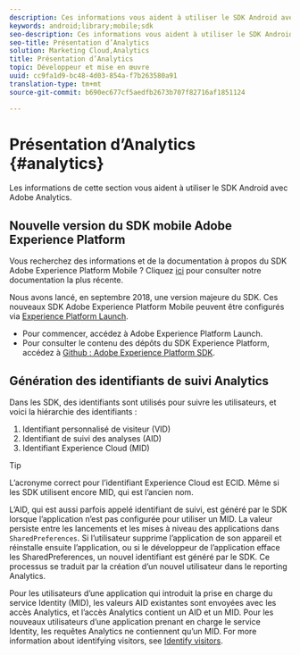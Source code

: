 ```yaml
---
description: Ces informations vous aident à utiliser le SDK Android avec Adobe Analytics.
keywords: android;library;mobile;sdk
seo-description: Ces informations vous aident à utiliser le SDK Android avec Adobe Analytics.
seo-title: Présentation d’Analytics
solution: Marketing Cloud,Analytics
title: Présentation d’Analytics
topic: Développeur et mise en œuvre
uuid: cc9fa1d9-bc48-4d03-854a-f7b263580a91
translation-type: tm+mt
source-git-commit: b690ec677cf5aedfb2673b707f82716af1851124

---
```



# Présentation d’Analytics {#analytics}

Les informations de cette section vous aident à utiliser le SDK Android avec Adobe Analytics.

## Nouvelle version du SDK mobile Adobe Experience Platform

Vous recherchez des informations et de la documentation à propos du SDK Adobe Experience Platform Mobile ? Cliquez [ici](https://aep-sdks.gitbook.io/docs/) pour consulter notre documentation la plus récente.

Nous avons lancé, en septembre 2018, une version majeure du SDK. Ces nouveaux SDK Adobe Experience Platform Mobile peuvent être configurés via [Experience Platform Launch](https://www.adobe.com/experience-platform/launch.html).

* Pour commencer, accédez à Adobe Experience Platform Launch.
* Pour consulter le contenu des dépôts du SDK Experience Platform, accédez à [Github : Adobe Experience Platform SDK](https://github.com/Adobe-Marketing-Cloud/acp-sdks).

## Génération des identifiants de suivi Analytics

Dans les SDK, des identifiants sont utilisés pour suivre les utilisateurs, et voici la hiérarchie des identifiants :

1. Identifiant personnalisé de visiteur (VID)
2. Identifiant de suivi des analyses (AID)
3. Identifiant Experience Cloud (MID)

>[!TIP]
>
>L’acronyme correct pour l’identifiant Experience Cloud est ECID. Même si les SDK utilisent encore MID, qui est l’ancien nom.

L’AID, qui est aussi parfois appelé identifiant de suivi, est généré par le SDK lorsque l’application n’est pas configurée pour utiliser un MID. La valeur persiste entre les lancements et les mises à niveau des applications dans `SharedPreferences`. Si l’utilisateur supprime l’application de son appareil et réinstalle ensuite l’application, ou si le développeur de l’application efface les SharedPreferences, un nouvel identifiant est généré par le SDK. Ce processus se traduit par la création d’un nouvel utilisateur dans le reporting Analytics.

Pour les utilisateurs d’une application qui introduit la prise en charge du service Identity (MID), les valeurs AID existantes sont envoyées avec les accès Analytics, et l’accès Analytics contient un AID et un MID. Pour les nouveaux utilisateurs d’une application prenant en charge le service Identity, les requêtes Analytics ne contiennent qu’un MID. For more information about identifying visitors, see [Identify visitors](https://docs.adobe.com/content/help/en/analytics/export/analytics-data-feed/data-feed-contents/datafeeds-visid.html).
